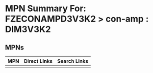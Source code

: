 



# MPN Summary For: FZECONAMPD3V3K2 > con-amp : DIM3V3K2

## MPNs
  

|MPN|Direct Links|Search Links|
| :--- | :--- | :--- |
||||
